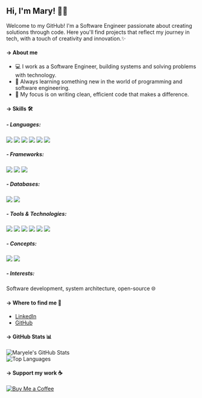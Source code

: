 ## Hi, I'm Mary! 👋🏻 
Welcome to my GitHub! I'm a Software Engineer passionate about creating solutions through code. Here you'll find projects that reflect my journey in tech, with a touch of creativity and innovation.✨

#### -> About me
- 💻 I work as a Software Engineer, building systems and solving problems with technology.
- 🌱 Always learning something new in the world of programming and software engineering.
- 🎯 My focus is on writing clean, efficient code that makes a difference.

#### -> Skills 🛠️
##### - Languages:
<img src="https://img.shields.io/badge/PHP-777BB4?style=for-the-badge&logo=php&logoColor=white"> <img src="https://img.shields.io/badge/Go-00ADD8?style=for-the-badge&logo=go&logoColor=white"> <img src="https://img.shields.io/badge/JavaScript-F7DF1E?style=for-the-badge&logo=javascript&logoColor=black"> <img src="https://img.shields.io/badge/TypeScript-007ACC?style=for-the-badge&logo=typescript&logoColor=white"> <img src="https://img.shields.io/badge/HTML5-E34F26?style=for-the-badge&logo=html5&logoColor=white"> <img src="https://img.shields.io/badge/CSS3-1572B6?style=for-the-badge&logo=css3&logoColor=white">
##### - Frameworks:
<img src="https://img.shields.io/badge/Laravel-FF2D20?style=for-the-badge&logo=laravel&logoColor=white"> <img src="https://img.shields.io/badge/Symfony-000000?style=for-the-badge&logo=symfony&logoColor=white"> <img src="https://img.shields.io/badge/React-61DAFB?style=for-the-badge&logo=react&logoColor=black">
##### - Databases:
<img src="https://img.shields.io/badge/MySQL-4479A1?style=for-the-badge&logo=mysql&logoColor=white"> <img src="https://img.shields.io/badge/PostgreSQL-336791?style=for-the-badge&logo=postgresql&logoColor=white">
##### - Tools & Technologies:
<img src="https://img.shields.io/badge/AWS-232F3E?style=for-the-badge&logo=amazon-aws&logoColor=white"> <img src="https://img.shields.io/badge/Docker-2496ED?style=for-the-badge&logo=docker&logoColor=white"> <img src="https://img.shields.io/badge/Terraform-623CE4?style=for-the-badge&logo=terraform&logoColor=white"> <img src="https://img.shields.io/badge/Kubernetes-326CE5?style=for-the-badge&logo=kubernetes&logoColor=white"> <img src="https://img.shields.io/badge/Git-F05032?style=for-the-badge&logo=git&logoColor=white"> <img src="https://img.shields.io/badge/PHPUnit-6B7280?style=for-the-badge&logo=php&logoColor=white">
##### - Concepts:
<img src="https://img.shields.io/badge/SOLID-008080?style=for-the-badge&logoColor=white"> <img src="https://img.shields.io/badge/KISS-909090?style=for-the-badge&logoColor=white">
##### - Interests:
Software development, system architecture, open-source 🌐

#### -> Where to find me 📍
- [LinkedIn](https://www.linkedin.com/in/maryele-gruber)  
- [GitHub](https://github.com/trzaskos)

#### -> GitHub Stats 📊
![Maryele's GitHub Stats](https://github-readme-stats.vercel.app/api?username=trzaskos&show_icons=true&theme=radical)  
![Top Languages](https://github-readme-stats.vercel.app/api/top-langs/?username=trzaskos&layout=compact&theme=radical)

#### -> Support my work ☕
<a href="https://www.buymeacoffee.com/yourusername" target="_blank"><img src="https://img.shields.io/badge/Buy%20Me%20a%20Coffee-FFDD00?style=for-the-badge&logo=buy-me-a-coffee&logoColor=black" alt="Buy Me a Coffee"></a>
